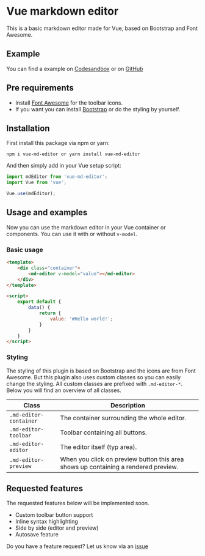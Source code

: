 # Vue markdown editor
This is a basic markdown editor made for Vue, based on Bootstrap and Font Awesome.

## Example
You can find a example on [Codesandbox](https://codesandbox.io/s/github/mrdaano/vue-md-editor-example) or on [GitHub](https://github.com/mrdaano/vue-md-editor-example)

## Pre requirements
- Install [Font Awesome](https://fontawesome.com/) for the toolbar icons.
- If you want you can install [Bootstrap](https://getbootstrap.com/) or do the styling by yourself.

## Installation
First install this package via npm or yarn:
```
npm i vue-md-editor or yarn install vue-md-editor
```
And then simply add in your Vue setup script:
```javascript
import mdEditor from 'vue-md-editor';
import Vue from 'vue';

Vue.use(mdEditor);
```
## Usage and examples
Now you can use the markdown editor in your Vue container or components. You can use it with or without ``v-model``.
### Basic usage
```html
<template>
    <div class="container">
        <md-editor v-model="value"></md-editor>
    </div>
</template>

<script>
    export default {
        data() {
            return {
                value: '#Hello world!';
            }
        }
    }
</script>
```
### Styling
The styling of this plugin is based on Bootstrap and the icons are from Font Awesome. But this plugin also uses custom classes so you can easily change the styling.
All custom classes are prefixed with ``.md-editor-*``. Below you will find an overview of all classes.

| Class                  | Description                                                                       |
|------------------------|-----------------------------------------------------------------------------------|
|``.md-editor-container``| The container surrounding the whole editor.                                       |
|``.md-editor-toolbar``  | Toolbar containing all buttons.                                                   |
|``.md-editor-editor``   | The editor itself (typ area).                                                     |
|``.md-editor-preview``  | When you click on preview button this area shows up containing a rendered preview.|

## Requested features
The requested features below will be implemented soon.
- Custom toolbar button support
- Inline syntax highlighting
- Side by side (editor and preview)
- Autosave feature

Do you have a feature request? Let us know via an [issue](https://github.com/mrdaano/vue-md-editor/issues)